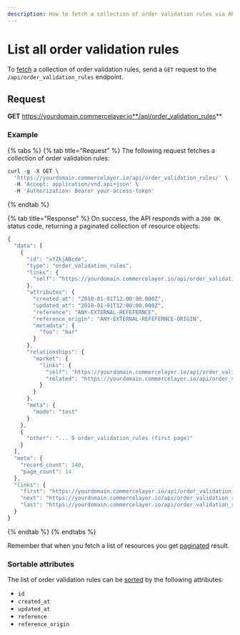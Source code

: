 ```yaml
---
description: How to fetch a collection of order validation rules via API
---
```


# List all order validation rules

To <a href="https://docs.commercelayer.io/developers/fetching-resources" target="_blank">fetch</a> a collection of order validation rules, send a `GET` request to the `/api/order_validation_rules` endpoint.

## Request

**GET** https://yourdomain.commercelayer.io**/api/order_validation_rules**

### **Example**

{% tabs %}
{% tab title="Request" %}
The following request fetches a collection of order validation rules:

```javascript
curl -g -X GET \
  'https://yourdomain.commercelayer.io/api/order_validation_rules/' \
  -H 'Accept: application/vnd.api+json' \
  -H 'Authorization: Bearer your-access-token'
```
{% endtab %}

{% tab title="Response" %}
On success, the API responds with a `200 OK` status code, returning a paginated collection of resource objects:

```javascript
{
  "data": [
    {
      "id": "xYZkjABcde",
      "type": "order_validation_rules",
      "links": {
        "self": "https://yourdomain.commercelayer.io/api/order_validation_rules/xYZkjABcde"
      },
      "attributes": {
        "created_at": "2018-01-01T12:00:00.000Z",
        "updated_at": "2018-01-01T12:00:00.000Z",
        "reference": "ANY-EXTERNAL-REFEFERNCE",
        "reference_origin": "ANY-EXTERNAL-REFEFERNCE-ORIGIN",
        "metadata": {
          "foo": "bar"
        }
      },
      "relationships": {
        "market": {
          "links": {
            "self": "https://yourdomain.commercelayer.io/api/order_validation_rules/xYZkjABcde/relationships/market",
            "related": "https://yourdomain.commercelayer.io/api/order_validation_rules/xYZkjABcde/market"
          }
        }
      },
      "meta": {
        "mode": "test"
      }
    },
    {
      "other": "... 9 order_validation_rules (first page)"
    }
  ],
  "meta": {
    "record_count": 140,
    "page_count": 14
  },
  "links": {
    "first": "https://yourdomain.commercelayer.io/api/order_validation_rules?page[number]=1&page[size]=10",
    "next": "https://yourdomain.commercelayer.io/api/order_validation_rules?page[number]=2&page[size]=10",
    "last": "https://yourdomain.commercelayer.io/api/order_validation_rules?page[number]=14&page[size]=10"
  }
}
```
{% endtab %}
{% endtabs %}

Remember that when you fetch a list of resources you get <a href="https://docs.commercelayer.io/developers/pagination" target="_blank">paginated</a> result.

### Sortable attributes

The list of order validation rules can be <a href="https://docs.commercelayer.io/developers/sorting-results" target="_blank">sorted</a> by the following attributes:

* `id`
* `created_at`
* `updated_at`
* `reference`
* `reference_origin`

